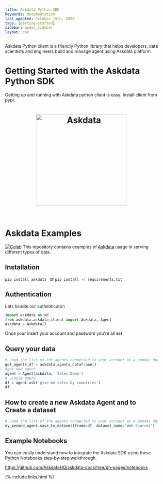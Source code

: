 ```yaml
---
title: Askdata Python SDK
keywords: documentation
last_updated: October 15th, 2020
tags: [getting-started]
sidebar: mydoc_sidebar
layout: doc
---
```


Askdata Python client is a friendly Python library that helps developers, data scientists and engineers build and manage agent using Askdata platform.

# Getting Started with the Askdata Python SDK

Getting up and running with Askdata python client is easy. Install client from [pypi](https://pypi.org/project/askdata/):

<h1 align="center">
	<img width="300" src="https://uploads-ssl.webflow.com/5dff758010bfa7f94c98e37e/5e9b0ff61b847f206e4c8da8_askdata-logo-black-p-500.png" alt="Askdata">
	<br>
	<br>
</h1>

# Askdata Examples

[![Colab](https://colab.research.google.com/assets/colab-badge.svg)](https://colab.research.google.com/github/AskdataInc/askdata-examples/blob/master/notebooks/Askdata%20-%20Quickstart.ipynb)
This repository contains examples of [Askdata](https://www.askdata.com/) usage in serving different types of data.

## Installation
``
 pip install askdata 
``
or
``
pip install -r requirements.txt
``
## Authentication
Lets handle our authenticaton
```python
import askdata as ad
from askdata.askdata_client import Askdata, Agent
askdata = Askdata()
```
Once your insert your account and password you're all set
## Query your data
```python
# Load the list of the agents connected to your account as a pandas dataframe
get_agents_df = askdata.agents_dataframe()
#get one agent
agent = Agent(askdata, 'Sales Demo')
# Simple query
df = agent.ask('give me sales by countries')
df
```
## How to create a new Askdata Agent and to Create a dataset

```python
# Load the list of the agents connected to your account as a pandas dataframe
my_second_agent.save_to_dataset(frame=df, dataset_name='Web Sources')
```
## Example Notebooks

You can easily understand how to integrate the Askdata SDK using these Python Notebooks step-by-step walkthrough.

https://github.com/AskdataHQ/askdata-docs/tree/gh-pages/notebooks

{% include links.html %}
